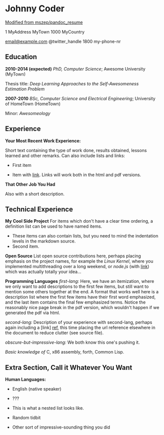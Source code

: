 # Johnny Coder

[Modified from mszep/pandoc_resume](http://mszep.github.io/pandoc_resume/)

1 MyAddress
MyTown 1000
MyCountry

email@example.com
@twitter_handle
1800 my-phone-nr


## Education

**2010-2014 (expected)**
*PhD, Computer Science*; Awesome University (MyTown)

Thesis title: *Deep Learning Approaches to the Self-Awesomeness Estimation Problem*

**2007-2010**
*BSc, Computer Science and Electrical Engineering*; University of HomeTown (HomeTown)

Minor: *Awesomeology*


## Experience

**Your Most Recent Work Experience:**

Short text containing the type of work done, results obtained, lessons learned and other remarks. Can also include lists and links:

* First item

* Item with [link](http://www.example.com). Links will work both in the html and pdf versions.

**That Other Job You Had**

Also with a short description.


## Technical Experience

**My Cool Side Project**
For items which don't have a clear time ordering, a definition list can be used to have named items.

   - These items can also contain lists, but you need to mind the
      indentation levels in the markdown source.
   - Second item.

**Open Source**
List open source contributions here, perhaps placing emphasis on the project names, for example the *Linux Kernel*, where you implemented multithreading over a long weekend, or *node.js* (with [link](http://nodejs.org)) which was actually totally your idea...

**Programming Languages**
*first-lang:* Here, we have an itemization, where we only want to add descriptions to the first few items, but still want to mention some others together at the end. A format that works well here is a description list where the first few items have their first word emphasized, and the last item contains the final few emphasized terms. Notice the reasonably nice page break in the pdf version, which wouldn't happen if we generated the pdf via html.

*second-lang:* Description of your experience with second-lang, perhaps again including a [link] [ref], this time placing the url reference elsewhere in the document to reduce clutter (see source file). 

*obscure-but-impressive-lang:* We both know this one's pushing it.

*Basic knowledge of* C, x86 assembly, forth, Common Lisp.

[ref]: https://github.com/githubuser/superlongprojectname


## Extra Section, Call it Whatever You Want

**Human Languages:**

   - English (native speaker)
   - ???
   - This is what a nested list looks like.

- Random tidbit

- Other sort of impressive-sounding thing you did